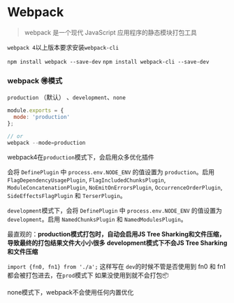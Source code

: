# Webpack
> webpack 是一个现代 JavaScript 应用程序的静态模块打包工具

`webpack 4`以上版本要求安装`webpack-cli`

`npm install webpack --save-dev` `npm install webpack-cli --save-dev`


### webpack 🉐️模式

`production` （默认） 、`development`、`none`

```javascript
module.exports = {
  mode: 'production'
};

// or
webpack --mode=production
```

webpack4在`production`模式下，会启用众多优化插件

会将 `DefinePlugin` 中 `process.env.NODE_ENV` 的值设置为 `production`。启用 `FlagDependencyUsagePlugin`, `FlagIncludedChunksPlugin`, `ModuleConcatenationPlugin`, `NoEmitOnErrorsPlugin`, `OccurrenceOrderPlugin`, `SideEffectsFlagPlugin` 和 `TerserPlugin`。

`development`模式下，会将 `DefinePlugin` 中 `process.env.NODE_ENV` 的值设置为 `development`。启用 `NamedChunksPlugin` 和 `NamedModulesPlugin`。

最直观的：**production模式打包时，自动会启用JS Tree Sharking和文件压缩，导致最终的打包结果文件大小小很多** **development模式下不会JS Tree Sharking和文件压缩** 

`import {fn0, fn1} from './a';` 这样写在 `dev`的时候不管是否使用到 fn0 和 fn1 都会被打包进去，在`prod`模式下 如果没使用到就不会打包📦

none模式下，webpack不会使用任何内置优化

